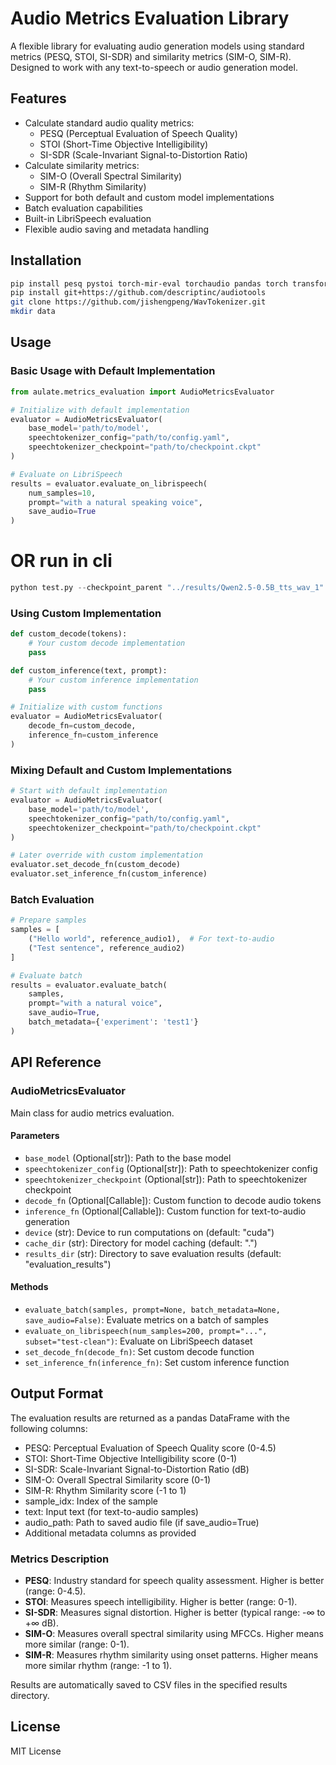 # Audio Metrics Evaluation Library

A flexible library for evaluating audio generation models using standard metrics (PESQ, STOI, SI-SDR) and similarity metrics (SIM-O, SIM-R). Designed to work with any text-to-speech or audio generation model.

## Features

- Calculate standard audio quality metrics:
  - PESQ (Perceptual Evaluation of Speech Quality)
  - STOI (Short-Time Objective Intelligibility)
  - SI-SDR (Scale-Invariant Signal-to-Distortion Ratio)
- Calculate similarity metrics:
  - SIM-O (Overall Spectral Similarity)
  - SIM-R (Rhythm Similarity)
- Support for both default and custom model implementations
- Batch evaluation capabilities
- Built-in LibriSpeech evaluation
- Flexible audio saving and metadata handling

## Installation

```bash
pip install pesq pystoi torch-mir-eval torchaudio pandas torch transformers soundfile tqdm numpy librosa speechtokenizer beartype
pip install git+https://github.com/descriptinc/audiotools
git clone https://github.com/jishengpeng/WavTokenizer.git
mkdir data
```

## Usage

### Basic Usage with Default Implementation

```python
from aulate.metrics_evaluation import AudioMetricsEvaluator

# Initialize with default implementation
evaluator = AudioMetricsEvaluator(
    base_model='path/to/model',
    speechtokenizer_config="path/to/config.yaml",
    speechtokenizer_checkpoint="path/to/checkpoint.ckpt"
)

# Evaluate on LibriSpeech
results = evaluator.evaluate_on_librispeech(
    num_samples=10,
    prompt="with a natural speaking voice",
    save_audio=True
)
```

# OR run in cli

```python
python test.py --checkpoint_parent "../results/Qwen2.5-0.5B_tts_wav_1" --speechtokenizer_config "WavTokenizer/configs/wavtokenizer_smalldata_frame40_3s_nq1_code4096_dim512_kmeans200_attn.yaml" --speechtokenizer_checkpoint "audiotokenizer/wavtokenizer_large_unify_600_24k.ckpt" --num_samples 100 --prompt "your prompt here" --output_dir "results"
```

### Using Custom Implementation

```python
def custom_decode(tokens):
    # Your custom decode implementation
    pass

def custom_inference(text, prompt):
    # Your custom inference implementation
    pass

# Initialize with custom functions
evaluator = AudioMetricsEvaluator(
    decode_fn=custom_decode,
    inference_fn=custom_inference
)
```

### Mixing Default and Custom Implementations

```python
# Start with default implementation
evaluator = AudioMetricsEvaluator(
    base_model='path/to/model',
    speechtokenizer_config="path/to/config.yaml",
    speechtokenizer_checkpoint="path/to/checkpoint.ckpt"
)

# Later override with custom implementation
evaluator.set_decode_fn(custom_decode)
evaluator.set_inference_fn(custom_inference)
```

### Batch Evaluation

```python
# Prepare samples
samples = [
    ("Hello world", reference_audio1),  # For text-to-audio
    ("Test sentence", reference_audio2)
]

# Evaluate batch
results = evaluator.evaluate_batch(
    samples,
    prompt="with a natural voice",
    save_audio=True,
    batch_metadata={'experiment': 'test1'}
)
```

## API Reference

### AudioMetricsEvaluator

Main class for audio metrics evaluation.

#### Parameters

- `base_model` (Optional[str]): Path to the base model
- `speechtokenizer_config` (Optional[str]): Path to speechtokenizer config
- `speechtokenizer_checkpoint` (Optional[str]): Path to speechtokenizer checkpoint
- `decode_fn` (Optional[Callable]): Custom function to decode audio tokens
- `inference_fn` (Optional[Callable]): Custom function for text-to-audio generation
- `device` (str): Device to run computations on (default: "cuda")
- `cache_dir` (str): Directory for model caching (default: ".")
- `results_dir` (str): Directory to save evaluation results (default: "evaluation_results")

#### Methods

- `evaluate_batch(samples, prompt=None, batch_metadata=None, save_audio=False)`: Evaluate metrics on a batch of samples
- `evaluate_on_librispeech(num_samples=200, prompt="...", subset="test-clean")`: Evaluate on LibriSpeech dataset
- `set_decode_fn(decode_fn)`: Set custom decode function
- `set_inference_fn(inference_fn)`: Set custom inference function

## Output Format

The evaluation results are returned as a pandas DataFrame with the following columns:

- PESQ: Perceptual Evaluation of Speech Quality score (0-4.5)
- STOI: Short-Time Objective Intelligibility score (0-1)
- SI-SDR: Scale-Invariant Signal-to-Distortion Ratio (dB)
- SIM-O: Overall Spectral Similarity score (0-1)
- SIM-R: Rhythm Similarity score (-1 to 1)
- sample_idx: Index of the sample
- text: Input text (for text-to-audio samples)
- audio_path: Path to saved audio file (if save_audio=True)
- Additional metadata columns as provided

### Metrics Description

- **PESQ**: Industry standard for speech quality assessment. Higher is better (range: 0-4.5).
- **STOI**: Measures speech intelligibility. Higher is better (range: 0-1).
- **SI-SDR**: Measures signal distortion. Higher is better (typical range: -∞ to +∞ dB).
- **SIM-O**: Measures overall spectral similarity using MFCCs. Higher means more similar (range: 0-1).
- **SIM-R**: Measures rhythm similarity using onset patterns. Higher means more similar rhythm (range: -1 to 1).

Results are automatically saved to CSV files in the specified results directory.

## License

MIT License 
